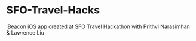 # SFO-Travel-Hacks
iBeacon iOS app created at SFO Travel Hackathon with Prithvi Narasimhan &amp; Lawrence Liu
